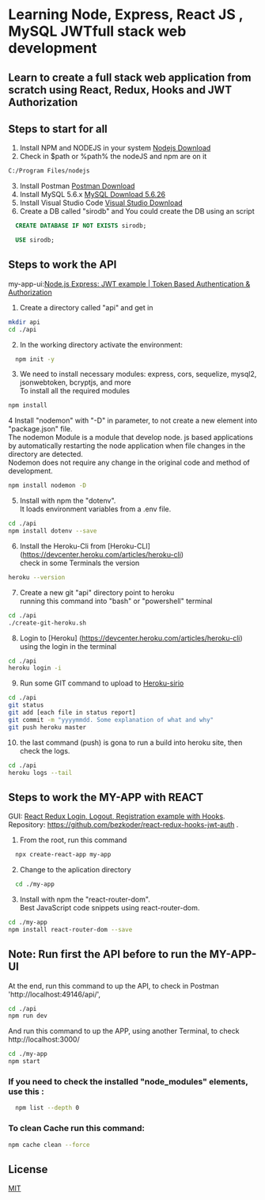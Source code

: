 # Learning Node, Express, React JS , MySQL  JWTfull stack web development

## Learn to create a full stack web application from scratch using React, Redux, Hooks and JWT Authorization 

## Steps to start for all
1. Install NPM and NODEJS in your system 
  [Nodejs Download](https://nodejs.org/en/download/current/)
2. Check in $path or %path% the nodeJS and npm are on it
  ```bash
  C:/Program Files/nodejs
  ```
3. Install Postman
  [Postman Download](https://www.postman.com/downloads/)
4. Install MySQL 5.6.x
  [MySQL Download 5.6.26](https://downloads.mysql.com/archives/community/)
5. Install Visual Studio Code
  [Visual Studio Download](https://code.visualstudio.com/insiders/)
6. Create a DB called "sirodb" and
  You could create the DB using an script
  ```sql
    CREATE DATABASE IF NOT EXISTS sirodb;

    USE sirodb;
  ```
  
## Steps to work the API
  my-app-ui:[Node.js Express: JWT example | Token Based Authentication & Authorization](https://www.bezkoder.com/node-js-jwt-authentication-mysql/)

1. Create a directory called "api" and get in
  ```bash
  mkdir api
  cd ./api
  ```

2. In the working directory activate the environment:
  ```bash
    npm init -y
  ```

3. We need to install necessary modules: express, cors, sequelize, mysql2, jsonwebtoken, bcryptjs, and more<br />
To install all the required modules
  ```bash
  npm install 
  ``` 

4 Install "nodemon" with "-D" in parameter, to not create a new element into "package.json" file.<br />
  The nodemon Module is a module that develop node. js based applications by automatically restarting the node application when file changes in the directory are detected.<br />
  Nodemon does not require any change in the original code and method of development.
  ```bash
  npm install nodemon -D 
  ```

5. Install with npm the "dotenv".<br />
  It loads environment variables from a .env file.
  ```bash
  cd ./api
  npm install dotenv --save
  ```  

6. Install the Heroku-Cli from [Heroku-CLI] (https://devcenter.heroku.com/articles/heroku-cli)<br/>
  check in some Terminals the version
  ```bash
  heroku --version
  ```
7. Create a new git "api" directory point to heroku<br/>
  running this command into "bash" or "powershell" terminal
  ```bash
  cd ./api
  ./create-git-heroku.sh
  ```

8. Login to [Heroku] (https://devcenter.heroku.com/articles/heroku-cli)<br/>
  using the login in the terminal
  ```bash
  cd ./api
  heroku login -i
  ```
9. Run some GIT command to upload to [Heroku-sirio](https://dashboard.heroku.com/apps/siro-node-express-reactjs-mysq)<br/>
  ```bash
  cd ./api
  git status
  git add [each file in status report]
  git commit -m "yyyymmdd. Some explanation of what and why"
  git push heroku master
  ```
10. the last command (push) is gona to run a build into heroku site, then check the logs.
  ```bash
  cd ./api
  heroku logs --tail
  ```

## Steps to work the MY-APP with REACT
  GUI: [React Redux Login, Logout, Registration example with Hooks](https://www.bezkoder.com/react-hooks-redux-login-registration-example/).<br />
  Repository: https://github.com/bezkoder/react-redux-hooks-jwt-auth .

1. From the root, run this command
```bash
  npx create-react-app my-app
```

2. Change to the aplication directory
```bash
  cd ./my-app
```

3. Install with npm the "react-router-dom".<br />
  Best JavaScript code snippets using react-router-dom.
  ```bash
  cd ./my-app
  npm install react-router-dom --save
  ```
## Note: Run first the API before to run the MY-APP-UI
 At the end, run this command to up the API, to check in Postman 'http://localhost:49146/api/',
  ```bash
  cd ./api
  npm run dev
  ```
And run this command to up the APP, using another Terminal, to check http://localhost:3000/
  ```bash
  cd ./my-app
  npm start
  ```
### If you need to check the installed "node_modules" elements, use this :
  ```bash
    npm list --depth 0
  ```
### To clean Cache run this command:
  ```bash
  npm cache clean --force
  ```

## License
[MIT](https://choosealicense.com/licenses/mit/)

